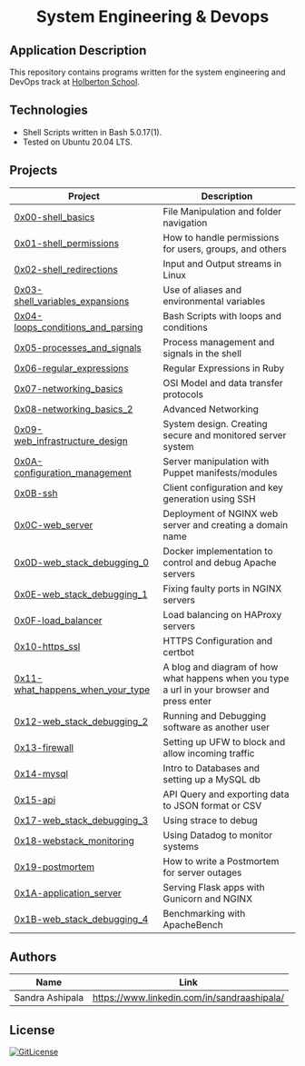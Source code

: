 <!-- PROJECT TITLE -->
  <h1 align="center">System Engineering & Devops</h1>

## Application Description

This repository contains programs written for the system engineering and DevOps track at [Holberton School](https://www.holbertonschool.com/).

## Technologies
* Shell Scripts written in Bash 5.0.17(1).
* Tested on Ubuntu 20.04 LTS.


## Projects 
| Project | Description |
| --- | --- |
| [0x00-shell_basics](https://github.com/sandramsc/system_engineering-devops/tree/master/0x00-shell_basics) | File Manipulation and folder navigation |
| [0x01-shell_permissions](https://github.com/sandramsc/system_engineering-devops/tree/master/0x01-shell_permissions) | How to handle permissions for users, groups, and others |
| [0x02-shell_redirections](https://github.com/sandramsc/system_engineering-devops/tree/master/0x02-shell_redirections) | Input and Output streams in Linux |
| [0x03-shell_variables_expansions](https://github.com/sandramsc/system_engineering-devops/tree/master/0x03-shell_variables_expansions) | Use of aliases and environmental variables |
| [0x04-loops_conditions_and_parsing](https://github.com/sandramsc/system_engineering-devops/tree/master/0x04-loops_conditions_and_parsing) | Bash Scripts with loops and conditions |
| [0x05-processes_and_signals](https://github.com/sandramsc/system_engineering-devops/tree/master/0x05-processes_and_signals) | Process management and signals in the shell |
| [0x06-regular_expressions](https://github.com/sandramsc/system_engineering-devops/tree/master/0x06-regular_expressions) | Regular Expressions in Ruby |
| [0x07-networking_basics](https://github.com/sandramsc/system_engineering-devops/tree/master/0x07-networking_basics) | OSI Model and data transfer protocols |
| [0x08-networking_basics_2](https://github.com/sandramsc/system_engineering-devops/tree/master/0x08-networking_basics_2) | Advanced Networking |
| [0x09-web_infrastructure_design](https://github.com/sandramsc/system_engineering-devops/tree/master/0x09-web_infrastructure_design) | System design. Creating secure and monitored server system |
| [0x0A-configuration_management](https://github.com/sandramsc/system_engineering-devops/tree/master/0x0A-configuration_management) | Server manipulation with Puppet manifests/modules |
| [0x0B-ssh](https://github.com/esandramsc/system_engineering-devops/tree/master/0x0B-ssh) | Client configuration and key generation using SSH |
| [0x0C-web_server](https://github.com/sandramsc/system_engineering-devops/tree/master/0x0C-web_server) | Deployment of NGINX web server and creating a domain name |
| [0x0D-web_stack_debugging_0](https://github.com/sandramsc/system_engineering-devops/tree/master/0x0D-web_stack_debugging_0) | Docker implementation to control and debug Apache servers |
| [0x0E-web_stack_debugging_1](https://github.com/sandramsc/system_engineering-devops/tree/master/0x0E-web_stack_debugging_1) | Fixing faulty ports in NGINX servers |
| [0x0F-load_balancer](https://github.com/sandramsc/system_engineering-devops/tree/master/0x0F-load_balancer) | Load balancing on HAProxy servers |
| [0x10-https_ssl](https://github.com/sandramsc/system_engineering-devops/tree/master/0x10-https_ssl) | HTTPS Configuration and certbot |
| [0x11-what_happens_when_your_type](https://github.com/sandramsc/system_engineering-devops/tree/master/0x11-what_happens_when_your_type_holbertonschool_com_in_your_browser_and_press_enter) | A blog and diagram of how what happens when you type a url in your browser and press enter |
| [0x12-web_stack_debugging_2](https://github.com/sandramsc/system_engineering-devops/tree/master/0x12-web_stack_debugging_2) | Running and Debugging software as another user |
| [0x13-firewall](https://github.com/sandramsc/system_engineering-devops/tree/master/0x13-firewall) | Setting up UFW to block and allow incoming traffic |
| [0x14-mysql](https://github.com/sandramsc/system_engineering-devops/tree/master/0x14-mysql) | Intro to Databases and setting up a MySQL db |
| [0x15-api](https://github.com/sandramsc/system_engineering-devops/tree/master/0x16-api_advanced) | API Query and exporting data to JSON format or CSV |
| [0x17-web_stack_debugging_3](https://github.com/sandramsc/system_engineering-devops/tree/master/0x17-web_stack_debugging_3) | Using strace to debug |
| [0x18-webstack_monitoring](https://github.com/sandramsc/system_engineering-devops/tree/master/0x18-webstack_monitoring) | Using Datadog to monitor systems |
| [0x19-postmortem](https://github.com/sandramsc/system_engineering-devops/tree/master/0x19-postmortem) | How to write a Postmortem for server outages |
| [0x1A-application_server](https://github.com/sandramsc/system_engineering-devops/tree/master/0x1A-application_server) | Serving Flask apps with Gunicorn and NGINX |
| [0x1B-web_stack_debugging_4](https://github.com/sandramsc/system_engineering-devops/tree/master/0x1B-web_stack_debugging_4) | Benchmarking with ApacheBench |


## Authors

| Name            | Link                                   |
| --------------- | -------------------------------------- |
| Sandra Ashipala | https://www.linkedin.com/in/sandraashipala/ |

## License
[![GitLicense](https://img.shields.io/badge/License-MIT-lime.svg)](https://github.com/sandramsc/system_engineering-devops/blob/master/LICENSE.md)


